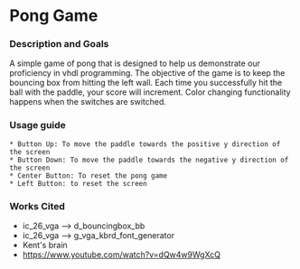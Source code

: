 # Pong Game                                      
### Description and Goals

A simple game of pong that is designed to help us demonstrate our proficiency in vhdl programming. The objective of the game is to keep the bouncing box from hitting the left wall. Each time you successfully hit the ball with the paddle, your score will increment. Color changing functionality happens when the switches are switched.



### Usage guide
    * Button Up: To move the paddle towards the positive y direction of the screen
    * Button Down: To move the paddle towards the negative y direction of the screen
    * Center Button: To reset the pong game
    * Left Button: to reset the screen

 
                               
### Works Cited
* ic_26_vga --> d_bouncingbox_bb
* ic_26_vga --> g_vga_kbrd_font_generator
* Kent's brain
* https://www.youtube.com/watch?v=dQw4w9WgXcQ

